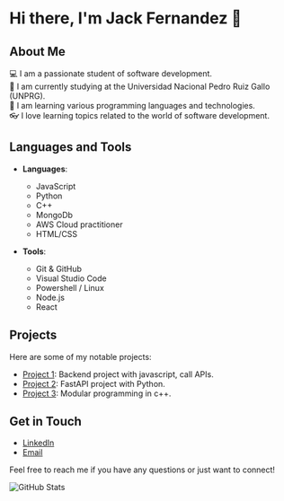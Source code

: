 # Hi there, I'm Jack Fernandez 👋

## About Me
💻 I am a passionate student of software development.<br>
🌱 I am currently studying at the Universidad Nacional Pedro Ruiz Gallo (UNPRG).<br>
📝 I am learning various programming languages ​​and technologies.<br>
👓 I love learning topics related to the world of software development.<br>

## Languages and Tools
- **Languages**: 
  - JavaScript
  - Python
  - C++
  - MongoDb
  - AWS Cloud practitioner
  - HTML/CSS

- **Tools**:
  - Git & GitHub
  - Visual Studio Code
  - Powershell / Linux
  - Node.js
  - React

## Projects
Here are some of my notable projects:
- [Project 1](https://github.com/jackhfernandez/fullstack_challenge_backend): Backend project with javascript,  call APIs.
- [Project 2](https://github.com/jackhfernandez/FASTAPI_Project): FastAPI  project with Python.
- [Project 3](https://github.com/jackhfernandez/programm_modular_menu_grades): Modular programming in c++.

## Get in Touch
- [LinkedIn](https://www.linkedin.com/in/jackhfernandez/)
- [Email](mailto:jfernandezreye@unprg.edu.pe)

Feel free to reach me if you have any questions or just want to connect!

![GitHub Stats](https://github-readme-stats.vercel.app/api?username=jackhfernandez&show_icons=true&theme=radical)
